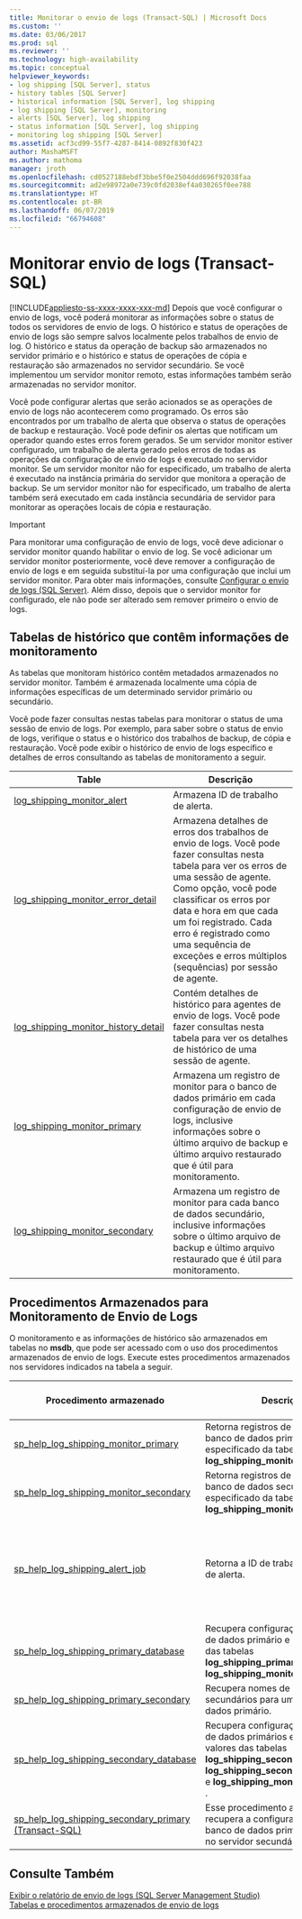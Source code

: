 ```yaml
---
title: Monitorar o envio de logs (Transact-SQL) | Microsoft Docs
ms.custom: ''
ms.date: 03/06/2017
ms.prod: sql
ms.reviewer: ''
ms.technology: high-availability
ms.topic: conceptual
helpviewer_keywords:
- log shipping [SQL Server], status
- history tables [SQL Server]
- historical information [SQL Server], log shipping
- log shipping [SQL Server], monitoring
- alerts [SQL Server], log shipping
- status information [SQL Server], log shipping
- monitoring log shipping [SQL Server]
ms.assetid: acf3cd99-55f7-4287-8414-0892f830f423
author: MashaMSFT
ms.author: mathoma
manager: jroth
ms.openlocfilehash: cd0527188ebdf3bbe5f0e2504ddd696f92038faa
ms.sourcegitcommit: ad2e98972a0e739c0fd2038ef4a030265f0ee788
ms.translationtype: HT
ms.contentlocale: pt-BR
ms.lasthandoff: 06/07/2019
ms.locfileid: "66794608"
---
```

# <a name="monitor-log-shipping-transact-sql"></a>Monitorar envio de logs (Transact-SQL)
[!INCLUDE[appliesto-ss-xxxx-xxxx-xxx-md](../../includes/appliesto-ss-xxxx-xxxx-xxx-md.md)]
  Depois que você configurar o envio de logs, você poderá monitorar as informações sobre o status de todos os servidores de envio de logs. O histórico e status de operações de envio de logs são sempre salvos localmente pelos trabalhos de envio de log. O histórico e status da operação de backup são armazenados no servidor primário e o histórico e status de operações de cópia e restauração são armazenados no servidor secundário. Se você implementou um servidor monitor remoto, estas informações também serão armazenadas no servidor monitor.  
  
 Você pode configurar alertas que serão acionados se as operações de envio de logs não acontecerem como programado. Os erros são encontrados por um trabalho de alerta que observa o status de operações de backup e restauração. Você pode definir os alertas que notificam um operador quando estes erros forem gerados. Se um servidor monitor estiver configurado, um trabalho de alerta gerado pelos erros de todas as operações da configuração de envio de logs é executado no servidor monitor. Se um servidor monitor não for especificado, um trabalho de alerta é executado na instância primária do servidor que monitora a operação de backup. Se um servidor monitor não for especificado, um trabalho de alerta também será executado em cada instância secundária de servidor para monitorar as operações locais de cópia e restauração.  
  
> [!IMPORTANT]  
>  Para monitorar uma configuração de envio de logs, você deve adicionar o servidor monitor quando habilitar o envio de log. Se você adicionar um servidor monitor posteriormente, você deve remover a configuração de envio de logs e em seguida substituí-la por uma configuração que inclui um servidor monitor. Para obter mais informações, consulte [Configurar o envio de logs &#40;SQL Server&#41;](../../database-engine/log-shipping/configure-log-shipping-sql-server.md). Além disso, depois que o servidor monitor for configurado, ele não pode ser alterado sem remover primeiro o envio de logs.  
  
## <a name="history-tables-containing-monitoring-information"></a>Tabelas de histórico que contêm informações de monitoramento  
 As tabelas que monitoram histórico contêm metadados armazenados no servidor monitor. Também é armazenada localmente uma cópia de informações específicas de um determinado servidor primário ou secundário.  
  
 Você pode fazer consultas nestas tabelas para monitorar o status de uma sessão de envio de logs. Por exemplo, para saber sobre o status de envio de logs, verifique o status e o histórico dos trabalhos de backup, de cópia e restauração. Você pode exibir o histórico de envio de logs específico e detalhes de erros consultando as tabelas de monitoramento a seguir.  
  
|Table|Descrição|  
|-----------|-----------------|  
|[log_shipping_monitor_alert](../../relational-databases/system-tables/log-shipping-monitor-alert-transact-sql.md)|Armazena ID de trabalho de alerta.|  
|[log_shipping_monitor_error_detail](../../relational-databases/system-tables/log-shipping-monitor-error-detail-transact-sql.md)|Armazena detalhes de erros dos trabalhos de envio de logs. Você pode fazer consultas nesta tabela para ver os erros de uma sessão de agente. Como opção, você pode classificar os erros por data e hora em que cada um foi registrado. Cada erro é registrado como uma sequência de exceções e erros múltiplos (sequências) por sessão de agente.|  
|[log_shipping_monitor_history_detail](../../relational-databases/system-tables/log-shipping-monitor-history-detail-transact-sql.md)|Contém detalhes de histórico para agentes de envio de logs. Você pode fazer consultas nesta tabela para ver os detalhes de histórico de uma sessão de agente.|  
|[log_shipping_monitor_primary](../../relational-databases/system-tables/log-shipping-monitor-primary-transact-sql.md)|Armazena um registro de monitor para o banco de dados primário em cada configuração de envio de logs, inclusive informações sobre o último arquivo de backup e último arquivo restaurado que é útil para monitoramento.|  
|[log_shipping_monitor_secondary](../../relational-databases/system-tables/log-shipping-monitor-secondary-transact-sql.md)|Armazena um registro de monitor para cada banco de dados secundário, inclusive informações sobre o último arquivo de backup e último arquivo restaurado que é útil para monitoramento.|  
  
## <a name="stored-procedures-for-monitoring-log-shipping"></a>Procedimentos Armazenados para Monitoramento de Envio de Logs  
 O monitoramento e as informações de histórico são armazenados em tabelas no **msdb**, que pode ser acessado com o uso dos procedimentos armazenados de envio de logs. Execute estes procedimentos armazenados nos servidores indicados na tabela a seguir.  
  
|Procedimento armazenado|Descrição|Execute este procedimento em|  
|----------------------|-----------------|---------------------------|  
|[sp_help_log_shipping_monitor_primary](../../relational-databases/system-stored-procedures/sp-help-log-shipping-monitor-primary-transact-sql.md)|Retorna registros de monitor para o banco de dados primário especificado da tabela **log_shipping_monitor_primary** .|Servidor monitor ou servidor primário|  
|[sp_help_log_shipping_monitor_secondary](../../relational-databases/system-stored-procedures/sp-help-log-shipping-monitor-secondary-transact-sql.md)|Retorna registros de monitor para o banco de dados secundário especificado da tabela **log_shipping_monitor_secondary** .|Servidor monitor ou servidor secundário|  
|[sp_help_log_shipping_alert_job](../../relational-databases/system-stored-procedures/sp-help-log-shipping-alert-job-transact-sql.md)|Retorna a ID de trabalho do trabalho de alerta.|Servidor monitor ou servidor primário ou secundário se nenhum monitor estiver definido|  
|[sp_help_log_shipping_primary_database](../../relational-databases/system-stored-procedures/sp-help-log-shipping-primary-database-transact-sql.md)|Recupera configurações do banco de dados primário e exibe os valores das tabelas **log_shipping_primary_databases** e **log_shipping_monitor_primary** .|Servidor primário|  
|[sp_help_log_shipping_primary_secondary](../../relational-databases/system-stored-procedures/sp-help-log-shipping-primary-secondary-transact-sql.md)|Recupera nomes de banco de dados secundários para um banco de dados primário.|Servidor primário|  
|[sp_help_log_shipping_secondary_database](../../relational-databases/system-stored-procedures/sp-help-log-shipping-secondary-database-transact-sql.md)|Recupera configurações de bancos de dados primários e exibe os valores das tabelas **log_shipping_secondary**, **log_shipping_secondary_databases** e **log_shipping_monitor_secondary** .|Servidor secundário|  
|[sp_help_log_shipping_secondary_primary &#40;Transact-SQL&#41;](../../relational-databases/system-stored-procedures/sp-help-log-shipping-secondary-primary-transact-sql.md)|Esse procedimento armazenado recupera a configurações de um banco de dados primário específico no servidor secundário.|Servidor secundário|  
  
## <a name="see-also"></a>Consulte Também  
 [Exibir o relatório de envio de logs &#40;SQL Server Management Studio&#41;](../../database-engine/log-shipping/view-the-log-shipping-report-sql-server-management-studio.md)   
 [Tabelas e procedimentos armazenados de envio de logs](../../database-engine/log-shipping/log-shipping-tables-and-stored-procedures.md)  
  
  
